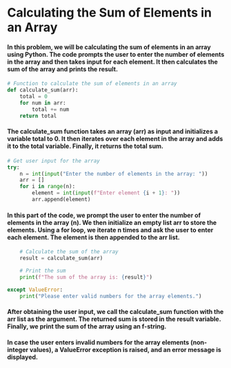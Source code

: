 # Calculating the Sum of Elements in an Array
#### In this problem, we will be calculating the sum of elements in an array using Python. The code prompts the user to enter the number of elements in the array and then takes input for each element. It then calculates the sum of the array and prints the result.

```python
# Function to calculate the sum of elements in an array
def calculate_sum(arr):
    total = 0
    for num in arr:
        total += num
    return total
```
#### The calculate_sum function takes an array (arr) as input and initializes a variable total to 0. It then iterates over each element in the array and adds it to the total variable. Finally, it returns the total sum.

```python
# Get user input for the array
try:
    n = int(input("Enter the number of elements in the array: "))
    arr = []
    for i in range(n):
        element = int(input(f"Enter element {i + 1}: "))
        arr.append(element)
```
#### In this part of the code, we prompt the user to enter the number of elements in the array (n). We then initialize an empty list arr to store the elements. Using a for loop, we iterate n times and ask the user to enter each element. The element is then appended to the arr list.

```python
    # Calculate the sum of the array
    result = calculate_sum(arr)

    # Print the sum
    print(f"The sum of the array is: {result}")

except ValueError:
    print("Please enter valid numbers for the array elements.")
```
#### After obtaining the user input, we call the calculate_sum function with the arr list as the argument. The returned sum is stored in the result variable. Finally, we print the sum of the array using an f-string.

#### In case the user enters invalid numbers for the array elements (non-integer values), a ValueError exception is raised, and an error message is displayed.